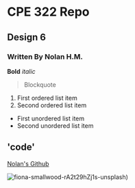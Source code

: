 # CPE 322 Repo
## Design 6 
### Written By Nolan H.M.

**Bold** *italic*

> Blockquote

1. First ordered list item
2. Second ordered list item

- First unordered list item
- Second unordered list item

'code'
---

[Nolan's Github](https://github.com/nhatchell2026)

![fiona-smallwood-rA2t29hZj1s-unsplash](https://github.com/user-attachments/assets/bdd29cb3-0411-4ee5-9fdc-00827c086b5b))
